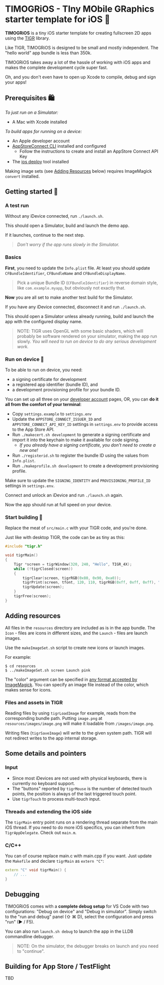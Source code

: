 # TIMOGRiOS - TIny MObile GRaphics starter template for iOS :tiger:

**TIMOGRiOS** is a tiny iOS starter template for creating fullscreen 2D apps using the
[TIGR](https://github.com/erkkah/tigr) library.

Like TIGR, TIMOGRiOS is designed to be small and mostly independent.
The "hello world" app bundle is less than 350k.

TIMOGRiOS takes away a lot of the hassle of working with iOS apps and makes
the complete development cycle super fast.

Oh, and you don't even have to open up Xcode to compile, debug and sign your apps!

## Prerequisites :shopping:

*To just run on a Simulator:*

* A Mac with Xcode installed

*To build apps for running on a device:*

* An Apple developer account
* [AppStoreConnect CLI](https://github.com/ittybittyapps/appstoreconnect-cli) installed and configured
    * Follow the instructions to create and install an AppStore Connect API Key
* The [ios deploy](https://github.com/ios-control/ios-deploy) tool installed

 Making image sets (see [Adding Resources](#Adding%20Resources) below) requires ImageMagick `convert` installed.

## Getting started :car:

### A test run

Without any iDevice connected, run `./launch.sh`.

This should open a Simulator, build and launch the demo app.

If it launches, continue to the next step.

> *Don't worry if the app runs slowly in the Simulator.*

### Basics

**First**, you need to update the `Info.plist` file.
At least you should update `CFBundleIdentifier`, `CFBundleName` and `CFBundleDisplayName`.

> Pick a unique Bundle ID (`CFBundleIdentifier`) in reverse domain style,
like `com.example.myapp`, but obviously not exactly that.

**Now** you are all set to make another test build for the Simulator.

If you have any iDevice connected, disconnect it and run `./launch.sh`.

This should open a Simulator unless already running, build and launch the app with the configured display name.

> NOTE: TIGR uses OpenGL with some basic shaders, which will probably be software rendered on your simulator, making the app run slowly.
    *You will need to run on device to do any serious development work.*

### Run on device :iphone:

To be able to run on device, you need:

* a signing certificate for development
* a registered app identifier (bundle ID), and
* a development provisioning profile for your bundle ID.

You can set up all three on your [developer account](https://developer.apple.com/account) pages,
OR, you can **do it all from the comfort of your terminal**:

* Copy `settings.example` to `settings.env`
* Update the `APPSTORE_CONNECT_ISSUER_ID` and `APPSTORE_CONNECT_API_KEY_ID` settings in `settings.env`
    to provide access to the App Store API.
* Run `./makecert.sh development` to generate a signing certificate and import it
    into the keychain to make it available for code signing.
    * *If you already have a signing certificate, you don't need to create a new one!*
* Run `./registerid.sh` to register the bundle ID using the values from `Info.plist`.
* Run `./makeprofile.sh development` to create a development provisioning profile.

Make sure to update the `SIGNING_IDENTITY` and `PROVISIONING_PROFILE_ID` settings in `settings.env`.

Connect and unlock an iDevice and run `./launch.sh` again.

Now the app should run at full speed on your device.

### Start building :construction:

Replace the meat of `src/main.c` with your TIGR code, and you're done.

Just like with desktop TIGR, the code can be as tiny as this:

```C
#include "tigr.h"

void tigrMain()
{
    Tigr *screen = tigrWindow(320, 240, "Hello", TIGR_4X);
    while (!tigrClosed(screen))
    {
        tigrClear(screen, tigrRGB(0x80, 0x90, 0xa0));
        tigrPrint(screen, tfont, 120, 110, tigrRGB(0xff, 0xff, 0xff), "Hello, world.");
        tigrUpdate(screen);
    }
    tigrFree(screen);
}
```

## Adding resources

All files in the `resources` directory are included as is in the app bundle.
The `Icon` - files are icons in different sizes, and the `Launch` - files
are launch images.

Use the `makeImageSet.sh` script to create new icons or launch images.

For example:
```shell
$ cd resources
$ ../makeImageSet.sh screen Launch pink
```

The "color" argument can be specified in [any format accepted by ImageMagick](https://imagemagick.org/script/color.php).
You can specify an image file instead of the color, which makes sense for icons.

### Files and assets in TIGR

Reading files by using `tigrLoadImage` for example, reads from the corresponding bundle path. Putting `image.png` at `resources/images/image.png` will make it loadable from `/images/image.png`.

Writing files (`tigrSaveImage`) will write to the given system path. TIGR will not redirect writes to the app internal storage.

## Some details and pointers

### Input
* Since most iDevices are not used with physical keyboards, there is currently no keyboard support.
* The "buttons" reported by `tigrMouse` is the number of detected touch points, the position is always of the last triggered touch point.
* Use `tigrTouch` to process multi-touch input.

### Threads and extending the iOS side
The `tigrMain` entry point runs on a rendering thread separate from the main iOS thread.
If you need to do more iOS specifics, you can inherit from `TigrAppDelegate`.
Check out `main.m`.

### C/C++
You can of course replace main.c with main.cpp if you want. Just update the `Makefile` and declare `tigrMain` as `extern "C"`:

```C++
extern "C" void tigrMain() {
    // ...
}
```

## Debugging

TIMOGRiOS comes with a **complete debug setup** for VS Code with two configurations: "Debug on device" and "Debug in simulator".
Simply switch to the "run and debug" panel (⇧ ⌘ D), select the configuration and press "run" (▶ / F5).

You can also run `launch.sh debug` to launch the app in the LLDB commandline debugger.

> NOTE: On the simulator, the debugger breaks on launch and you need to "continue".

## Building for App Store / TestFlight

TBD
